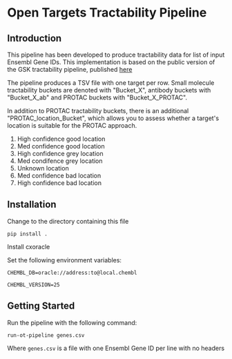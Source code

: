 # Open Targets Tractability Pipeline

## Introduction

This pipeline has been developed to produce tractability data for list of input Ensembl Gene IDs. This implementation
is based on the public version of the GSK tractability pipeline, published [here](https://pubs.rsc.org/en/content/articlelanding/2018/md/c7md00633k#!divAbstract)

The pipeline produces a TSV file with one target per row. Small molecule tractability buckets are denoted with "Bucket_X",
antibody buckets with "Bucket_X_ab" and PROTAC buckets with "Bucket_X_PROTAC".

In addition to PROTAC tractability buckets, there is an additional "PROTAC_location_Bucket", which allows you to assess
whether a target's location is suitable for the PROTAC approach.

1. High confidence good location
2. Med confidence good location
3. High confidence grey location
4. Med condifence grey location
5. Unknown location
6. Med confidence bad location
7. High confidence bad location



## Installation
Change to the directory containing this file

`pip install .`

Install cxoracle

Set the following environment variables:

`CHEMBL_DB=oracle://address:to@local.chembl` 

`CHEMBL_VERSION=25`

## Getting Started

Run the pipeline with the following command:

`run-ot-pipeline genes.csv`

Where `genes.csv` is a file with one Ensembl Gene ID per line with no headers

